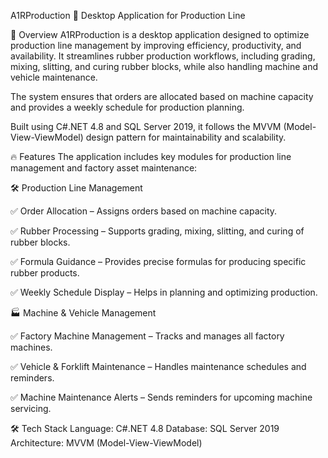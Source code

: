 A1RProduction
🚀 Desktop Application for Production Line

📌 Overview
A1RProduction is a desktop application designed to optimize production line management by improving efficiency, productivity, and availability. It streamlines rubber production workflows, including grading, mixing, slitting, and curing rubber blocks, while also handling machine and vehicle maintenance.

The system ensures that orders are allocated based on machine capacity and provides a weekly schedule for production planning.

Built using C#.NET 4.8 and SQL Server 2019, it follows the MVVM (Model-View-ViewModel) design pattern for maintainability and scalability.

🔥 Features
The application includes key modules for production line management and factory asset maintenance:

🛠 Production Line Management

✅ Order Allocation – Assigns orders based on machine capacity.

✅ Rubber Processing – Supports grading, mixing, slitting, and curing of rubber blocks.

✅ Formula Guidance – Provides precise formulas for producing specific rubber products.

✅ Weekly Schedule Display – Helps in planning and optimizing production.


🏭 Machine & Vehicle Management

✅ Factory Machine Management – Tracks and manages all factory machines.

✅ Vehicle & Forklift Maintenance – Handles maintenance schedules and reminders.

✅ Machine Maintenance Alerts – Sends reminders for upcoming machine servicing.


🛠 Tech Stack
Language: C#.NET 4.8
Database: SQL Server 2019
Architecture: MVVM (Model-View-ViewModel)
